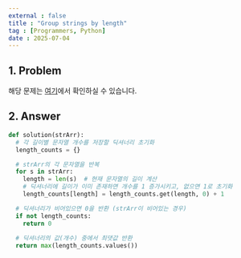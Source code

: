 ```yaml
---
external : false
title : "Group strings by length"
tag : [Programmers, Python]
date : 2025-07-04
---
```


## 1. Problem

해당 문제는 [여기](https://school.programmers.co.kr/learn/courses/30/lessons/181855)에서 확인하실 수 있습니다.

## 2. Answer

```py
def solution(strArr):
  # 각 길이별 문자열 개수를 저장할 딕셔너리 초기화
  length_counts = {}

  # strArr의 각 문자열을 반복
  for s in strArr:
    length = len(s)  # 현재 문자열의 길이 계산
    # 딕셔너리에 길이가 이미 존재하면 개수를 1 증가시키고, 없으면 1로 초기화
    length_counts[length] = length_counts.get(length, 0) + 1

  # 딕셔너리가 비어있으면 0을 반환 (strArr이 비어있는 경우)
  if not length_counts:
    return 0
      
  # 딕셔너리의 값(개수) 중에서 최댓값 반환
  return max(length_counts.values())
```
